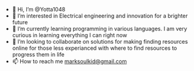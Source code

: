 - 👋 Hi, I’m @Yotta1048
- 👀 I’m interested in Electrical engineering and innovation for a brighter future
- 🌱 I’m currently learning programming in various languages. I am very curious in learning everything I can right now
- 💞️ I’m looking to collaborate on solutions for making finding resources online for those less experianced with where to find resources to progress them in life
- 📫 How to reach me marksoulkid@gmail.com

